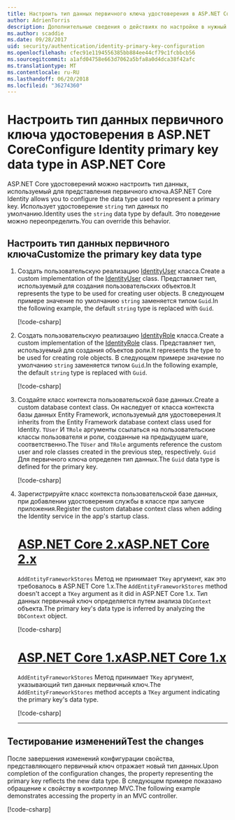 ```yaml
---
title: Настроить тип данных первичного ключа удостоверения в ASP.NET Core
author: AdrienTorris
description: Дополнительные сведения о действиях по настройке в нужный тип данных используется для ASP.NET Core Identity первичного ключа.
ms.author: scaddie
ms.date: 09/28/2017
uid: security/authentication/identity-primary-key-configuration
ms.openlocfilehash: cfec91e1194556385bb884ee44cf79c1fcbbcb56
ms.sourcegitcommit: a1afd04758e663d7062a5bfa8a0d4dca38f42afc
ms.translationtype: MT
ms.contentlocale: ru-RU
ms.lasthandoff: 06/20/2018
ms.locfileid: "36274360"
---
```

# <a name="configure-identity-primary-key-data-type-in-aspnet-core"></a><span data-ttu-id="7a5c1-103">Настроить тип данных первичного ключа удостоверения в ASP.NET Core</span><span class="sxs-lookup"><span data-stu-id="7a5c1-103">Configure Identity primary key data type in ASP.NET Core</span></span>

<span data-ttu-id="7a5c1-104">ASP.NET Core удостоверений можно настроить тип данных, используемый для представления первичного ключа.</span><span class="sxs-lookup"><span data-stu-id="7a5c1-104">ASP.NET Core Identity allows you to configure the data type used to represent a primary key.</span></span> <span data-ttu-id="7a5c1-105">Использует удостоверение `string` тип данных по умолчанию.</span><span class="sxs-lookup"><span data-stu-id="7a5c1-105">Identity uses the `string` data type by default.</span></span> <span data-ttu-id="7a5c1-106">Это поведение можно переопределить.</span><span class="sxs-lookup"><span data-stu-id="7a5c1-106">You can override this behavior.</span></span>

## <a name="customize-the-primary-key-data-type"></a><span data-ttu-id="7a5c1-107">Настроить тип данных первичного ключа</span><span class="sxs-lookup"><span data-stu-id="7a5c1-107">Customize the primary key data type</span></span>

1. <span data-ttu-id="7a5c1-108">Создать пользовательскую реализацию [IdentityUser](/dotnet/api/microsoft.aspnetcore.identity.entityframeworkcore.identityuser-1) класса.</span><span class="sxs-lookup"><span data-stu-id="7a5c1-108">Create a custom implementation of the [IdentityUser](/dotnet/api/microsoft.aspnetcore.identity.entityframeworkcore.identityuser-1) class.</span></span> <span data-ttu-id="7a5c1-109">Представляет тип, используемый для создания пользовательских объектов.</span><span class="sxs-lookup"><span data-stu-id="7a5c1-109">It represents the type to be used for creating user objects.</span></span> <span data-ttu-id="7a5c1-110">В следующем примере значение по умолчанию `string` заменяется типом `Guid`.</span><span class="sxs-lookup"><span data-stu-id="7a5c1-110">In the following example, the default `string` type is replaced with `Guid`.</span></span>

    [!code-csharp[](identity/sample/src/ASPNET-IdentityDemo-PrimaryKeysConfig/Models/ApplicationUser.cs?highlight=4&range=7-13)]

2. <span data-ttu-id="7a5c1-111">Создать пользовательскую реализацию [IdentityRole](/dotnet/api/microsoft.aspnetcore.identity.entityframeworkcore.identityrole-1) класса.</span><span class="sxs-lookup"><span data-stu-id="7a5c1-111">Create a custom implementation of the [IdentityRole](/dotnet/api/microsoft.aspnetcore.identity.entityframeworkcore.identityrole-1) class.</span></span> <span data-ttu-id="7a5c1-112">Представляет тип, используемый для создания объектов роли.</span><span class="sxs-lookup"><span data-stu-id="7a5c1-112">It represents the type to be used for creating role objects.</span></span> <span data-ttu-id="7a5c1-113">В следующем примере значение по умолчанию `string` заменяется типом `Guid`.</span><span class="sxs-lookup"><span data-stu-id="7a5c1-113">In the following example, the default `string` type is replaced with `Guid`.</span></span>

    [!code-csharp[](identity/sample/src/ASPNET-IdentityDemo-PrimaryKeysConfig/Models/ApplicationRole.cs?highlight=3&range=7-12)]

3. <span data-ttu-id="7a5c1-114">Создайте класс контекста пользовательской базе данных.</span><span class="sxs-lookup"><span data-stu-id="7a5c1-114">Create a custom database context class.</span></span> <span data-ttu-id="7a5c1-115">Он наследует от класса контекста базы данных Entity Framework, используемый для удостоверения.</span><span class="sxs-lookup"><span data-stu-id="7a5c1-115">It inherits from the Entity Framework database context class used for Identity.</span></span> <span data-ttu-id="7a5c1-116">`TUser` И `TRole` аргументы ссылаться на пользовательские классы пользователя и роли, созданные на предыдущем шаге, соответственно.</span><span class="sxs-lookup"><span data-stu-id="7a5c1-116">The `TUser` and `TRole` arguments reference the custom user and role classes created in the previous step, respectively.</span></span> <span data-ttu-id="7a5c1-117">`Guid` Для первичного ключа определен тип данных.</span><span class="sxs-lookup"><span data-stu-id="7a5c1-117">The `Guid` data type is defined for the primary key.</span></span>

    [!code-csharp[](identity/sample/src/ASPNET-IdentityDemo-PrimaryKeysConfig/Data/ApplicationDbContext.cs?highlight=3&range=9-26)]

4. <span data-ttu-id="7a5c1-118">Зарегистрируйте класс контекста пользовательской базе данных, при добавлении удостоверения службы в классе при запуске приложения.</span><span class="sxs-lookup"><span data-stu-id="7a5c1-118">Register the custom database context class when adding the Identity service in the app's startup class.</span></span>

   # <a name="aspnet-core-2xtabaspnetcore2x"></a>[<span data-ttu-id="7a5c1-119">ASP.NET Core 2.x</span><span class="sxs-lookup"><span data-stu-id="7a5c1-119">ASP.NET Core 2.x</span></span>](#tab/aspnetcore2x/)

   <span data-ttu-id="7a5c1-120">`AddEntityFrameworkStores` Метод не принимает `TKey` аргумент, как это требовалось в ASP.NET Core 1.x.</span><span class="sxs-lookup"><span data-stu-id="7a5c1-120">The `AddEntityFrameworkStores` method doesn't accept a `TKey` argument as it did in ASP.NET Core 1.x.</span></span> <span data-ttu-id="7a5c1-121">Тип данных первичный ключ определяется путем анализа `DbContext` объекта.</span><span class="sxs-lookup"><span data-stu-id="7a5c1-121">The primary key's data type is inferred by analyzing the `DbContext` object.</span></span>

   [!code-csharp[](identity/sample/src/ASPNETv2-IdentityDemo-PrimaryKeysConfig/Startup.cs?highlight=6-8&range=25-37)]

   # <a name="aspnet-core-1xtabaspnetcore1x"></a>[<span data-ttu-id="7a5c1-122">ASP.NET Core 1.x</span><span class="sxs-lookup"><span data-stu-id="7a5c1-122">ASP.NET Core 1.x</span></span>](#tab/aspnetcore1x/)

   <span data-ttu-id="7a5c1-123">`AddEntityFrameworkStores` Метод принимает `TKey` аргумент, указывающий тип данных первичный ключ.</span><span class="sxs-lookup"><span data-stu-id="7a5c1-123">The `AddEntityFrameworkStores` method accepts a `TKey` argument indicating the primary key's data type.</span></span>

   [!code-csharp[](identity/sample/src/ASPNET-IdentityDemo-PrimaryKeysConfig/Startup.cs?highlight=9-11&range=39-55)]

   ---

## <a name="test-the-changes"></a><span data-ttu-id="7a5c1-124">Тестирование изменений</span><span class="sxs-lookup"><span data-stu-id="7a5c1-124">Test the changes</span></span>

<span data-ttu-id="7a5c1-125">После завершения изменений конфигурации свойства, представляющего первичный ключ отражает новый тип данных.</span><span class="sxs-lookup"><span data-stu-id="7a5c1-125">Upon completion of the configuration changes, the property representing the primary key reflects the new data type.</span></span> <span data-ttu-id="7a5c1-126">В следующем примере показано обращение к свойству в контроллер MVC.</span><span class="sxs-lookup"><span data-stu-id="7a5c1-126">The following example demonstrates accessing the property in an MVC controller.</span></span>

[!code-csharp[](identity/sample/src/ASPNET-IdentityDemo-PrimaryKeysConfig/Controllers/AccountController.cs?name=snippet_GetCurrentUserId&highlight=6)]
